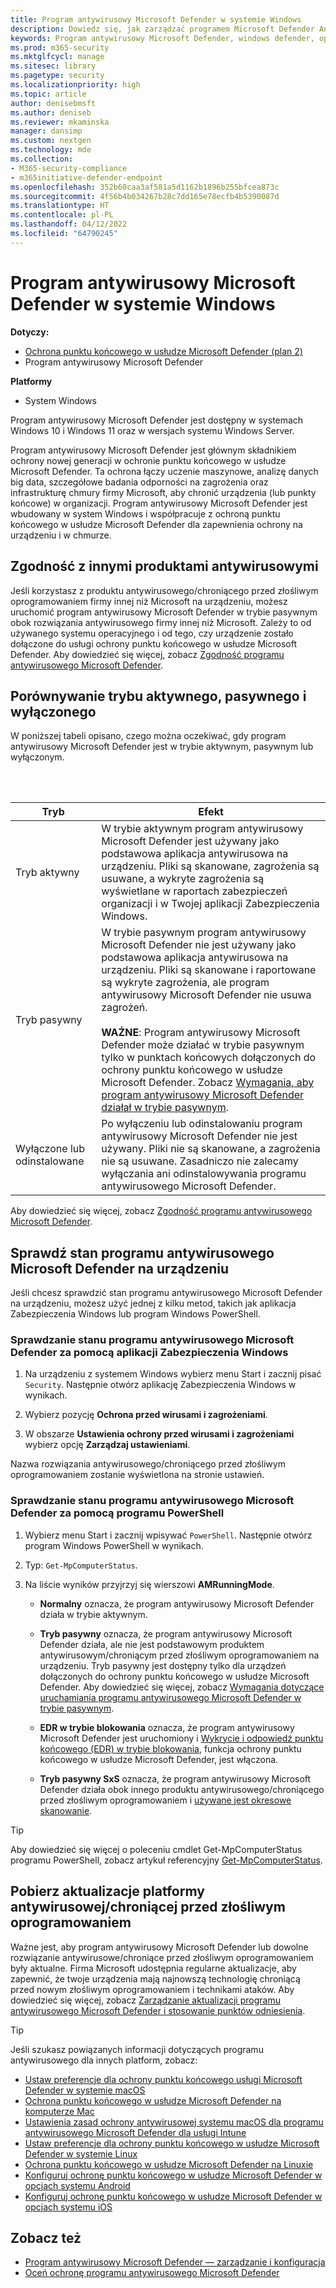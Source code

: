 ```yaml
---
title: Program antywirusowy Microsoft Defender w systemie Windows
description: Dowiedz się, jak zarządzać programem Microsoft Defender Antivirus, wbudowanej ochrony przed złośliwym oprogramowaniem i wirusami oraz jak go konfigurować i używać.
keywords: Program antywirusowy Microsoft Defender, windows defender, oprogramowanie chroniące przed złośliwym oprogramowaniem, scep, system center endpoint protection, system center configuration manager, wirus, złośliwe oprogramowanie, zagrożenie, wykrywanie, ochrona, zabezpieczenia
ms.prod: m365-security
ms.mktglfcycl: manage
ms.sitesec: library
ms.pagetype: security
ms.localizationpriority: high
ms.topic: article
author: denisebmsft
ms.author: deniseb
ms.reviewer: mkaminska
manager: dansimp
ms.custom: nextgen
ms.technology: mde
ms.collection:
- M365-security-compliance
- m365initiative-defender-endpoint
ms.openlocfilehash: 352b60caa3af581a5d1162b1896b255bfcea873c
ms.sourcegitcommit: 4f56b4b034267b28c7dd165e78ecfb4b5390087d
ms.translationtype: HT
ms.contentlocale: pl-PL
ms.lasthandoff: 04/12/2022
ms.locfileid: "64790245"
---
```

# <a name="microsoft-defender-antivirus-in-windows"></a>Program antywirusowy Microsoft Defender w systemie Windows

**Dotyczy:**

- [Ochrona punktu końcowego w usłudze Microsoft Defender (plan 2)](https://go.microsoft.com/fwlink/p/?linkid=2154037) 
- Program antywirusowy Microsoft Defender

**Platformy**
- System Windows 

Program antywirusowy Microsoft Defender jest dostępny w systemach Windows 10 i Windows 11 oraz w wersjach systemu Windows Server.

Program antywirusowy Microsoft Defender jest głównym składnikiem ochrony nowej generacji w ochronie punktu końcowego w usłudze Microsoft Defender. Ta ochrona łączy uczenie maszynowe, analizę danych big data, szczegółowe badania odporności na zagrożenia oraz infrastrukturę chmury firmy Microsoft, aby chronić urządzenia (lub punkty końcowe) w organizacji. Program antywirusowy Microsoft Defender jest wbudowany w system Windows i współpracuje z ochroną punktu końcowego w usłudze Microsoft Defender dla zapewnienia ochrony na urządzeniu i w chmurze.

## <a name="compatibility-with-other-antivirus-products"></a>Zgodność z innymi produktami antywirusowymi

Jeśli korzystasz z produktu antywirusowego/chroniącego przed złośliwym oprogramowaniem firmy innej niż Microsoft na urządzeniu, możesz uruchomić program antywirusowy Microsoft Defender w trybie pasywnym obok rozwiązania antywirusowego firmy innej niż Microsoft. Zależy to od używanego systemu operacyjnego i od tego, czy urządzenie zostało dołączone do usługi ochrony punktu końcowego w usłudze Microsoft Defender. Aby dowiedzieć się więcej, zobacz [Zgodność programu antywirusowego Microsoft Defender](microsoft-defender-antivirus-compatibility.md).

## <a name="comparing-active-mode-passive-mode-and-disabled-mode"></a>Porównywanie trybu aktywnego, pasywnego i wyłączonego

W poniższej tabeli opisano, czego można oczekiwać, gdy program antywirusowy Microsoft Defender jest w trybie aktywnym, pasywnym lub wyłączonym.

<br/><br/>

| Tryb | Efekt |
|---|---|
| Tryb aktywny | W trybie aktywnym program antywirusowy Microsoft Defender jest używany jako podstawowa aplikacja antywirusowa na urządzeniu. Pliki są skanowane, zagrożenia są usuwane, a wykryte zagrożenia są wyświetlane w raportach zabezpieczeń organizacji i w Twojej aplikacji Zabezpieczenia Windows. |
| Tryb pasywny | W trybie pasywnym program antywirusowy Microsoft Defender nie jest używany jako podstawowa aplikacja antywirusowa na urządzeniu. Pliki są skanowane i raportowane są wykryte zagrożenia, ale program antywirusowy Microsoft Defender nie usuwa zagrożeń. <br/><br/> **WAŻNE**: Program antywirusowy Microsoft Defender może działać w trybie pasywnym tylko w punktach końcowych dołączonych do ochrony punktu końcowego w usłudze Microsoft Defender. Zobacz [Wymagania, aby program antywirusowy Microsoft Defender działał w trybie pasywnym](microsoft-defender-antivirus-compatibility.md#requirements-for-microsoft-defender-antivirus-to-run-in-passive-mode). |
| Wyłączone lub odinstalowane | Po wyłączeniu lub odinstalowaniu program antywirusowy Microsoft Defender nie jest używany. Pliki nie są skanowane, a zagrożenia nie są usuwane. Zasadniczo nie zalecamy wyłączania ani odinstalowywania programu antywirusowego Microsoft Defender. |

Aby dowiedzieć się więcej, zobacz [Zgodność programu antywirusowego Microsoft Defender](microsoft-defender-antivirus-compatibility.md).

## <a name="check-the-state-of-microsoft-defender-antivirus-on-your-device"></a>Sprawdź stan programu antywirusowego Microsoft Defender na urządzeniu

Jeśli chcesz sprawdzić stan programu antywirusowego Microsoft Defender na urządzeniu, możesz użyć jednej z kilku metod, takich jak aplikacja Zabezpieczenia Windows lub program Windows PowerShell.

### <a name="use-the-windows-security-app-to-check-status-of-microsoft-defender-antivirus"></a>Sprawdzanie stanu programu antywirusowego Microsoft Defender za pomocą aplikacji Zabezpieczenia Windows

1. Na urządzeniu z systemem Windows wybierz menu Start i zacznij pisać `Security`. Następnie otwórz aplikację Zabezpieczenia Windows w wynikach.

2. Wybierz pozycję **Ochrona przed wirusami i zagrożeniami**.

3. W obszarze **Ustawienia ochrony przed wirusami i zagrożeniami** wybierz opcję **Zarządzaj ustawieniami**.

Nazwa rozwiązania antywirusowego/chroniącego przed złośliwym oprogramowaniem zostanie wyświetlona na stronie ustawień.

### <a name="use-powershell-to-check-status-of-microsoft-defender-antivirus"></a>Sprawdzanie stanu programu antywirusowego Microsoft Defender za pomocą programu PowerShell

1. Wybierz menu Start i zacznij wpisywać `PowerShell`. Następnie otwórz program Windows PowerShell w wynikach.

2. Typ: `Get-MpComputerStatus`.

3. Na liście wyników przyjrzyj się wierszowi **AMRunningMode**.

   - **Normalny** oznacza, że program antywirusowy Microsoft Defender działa w trybie aktywnym.

   - **Tryb pasywny** oznacza, że program antywirusowy Microsoft Defender działa, ale nie jest podstawowym produktem antywirusowym/chroniącym przed złośliwym oprogramowaniem na urządzeniu. Tryb pasywny jest dostępny tylko dla urządzeń dołączonych do ochrony punktu końcowego w usłudze Microsoft Defender. Aby dowiedzieć się więcej, zobacz [Wymagania dotyczące uruchamiania programu antywirusowego Microsoft Defender w trybie pasywnym](microsoft-defender-antivirus-compatibility.md#requirements-for-microsoft-defender-antivirus-to-run-in-passive-mode).

   - **EDR w trybie blokowania** oznacza, że program antywirusowy Microsoft Defender jest uruchomiony i [Wykrycie i odpowiedź punktu końcowego (EDR) w trybie blokowania](edr-in-block-mode.md), funkcja ochrony punktu końcowego w usłudze Microsoft Defender, jest włączona.

   - **Tryb pasywny SxS** oznacza, że program antywirusowy Microsoft Defender działa obok innego produktu antywirusowego/chroniącego przed złośliwym oprogramowaniem i [ używane jest okresowe skanowanie](limited-periodic-scanning-microsoft-defender-antivirus.md).

> [!TIP]
> Aby dowiedzieć się więcej o poleceniu cmdlet Get-MpComputerStatus programu PowerShell, zobacz artykuł referencyjny [Get-MpComputerStatus](/powershell/module/defender/get-mpcomputerstatus).

## <a name="get-your-antivirusantimalware-platform-updates"></a>Pobierz aktualizacje platformy antywirusowej/chroniącej przed złośliwym oprogramowaniem

Ważne jest, aby program antywirusowy Microsoft Defender lub dowolne rozwiązanie antywirusowe/chroniące przed złośliwym oprogramowaniem były aktualne. Firma Microsoft udostępnia regularne aktualizacje, aby zapewnić, że twoje urządzenia mają najnowszą technologię chroniącą przed nowym złośliwym oprogramowaniem i technikami ataków. Aby dowiedzieć się więcej, zobacz [Zarządzanie aktualizacji programu antywirusowego Microsoft Defender i stosowanie punktów odniesienia](manage-updates-baselines-microsoft-defender-antivirus.md).

> [!TIP]
> Jeśli szukasz powiązanych informacji dotyczących programu antywirusowego dla innych platform, zobacz:
> - [Ustaw preferencje dla ochrony punktu końcowego usługi Microsoft Defender w systemie macOS](mac-preferences.md)
> - [Ochrona punktu końcowego w usłudze Microsoft Defender na komputerze Mac](microsoft-defender-endpoint-mac.md)
> - [Ustawienia zasad ochrony antywirusowej systemu macOS dla programu antywirusowego Microsoft Defender dla usługi Intune](/mem/intune/protect/antivirus-microsoft-defender-settings-macos)
> - [Ustaw preferencje dla ochrony punktu końcowego w usłudze Microsoft Defender w systemie Linux](linux-preferences.md)
> - [Ochrona punktu końcowego w usłudze Microsoft Defender na Linuxie](microsoft-defender-endpoint-linux.md)
> - [Konfiguruj ochronę punktu końcowego w usłudze Microsoft Defender w opcjach systemu Android](android-configure.md)
> - [Konfiguruj ochronę punktu końcowego w usłudze Microsoft Defender w opcjach systemu iOS](ios-configure-features.md)

## <a name="see-also"></a>Zobacz też

- [Program antywirusowy Microsoft Defender — zarządzanie i konfiguracja](configuration-management-reference-microsoft-defender-antivirus.md)
- [Oceń ochronę programu antywirusowego Microsoft Defender](evaluate-microsoft-defender-antivirus.md)
